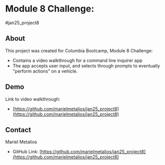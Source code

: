 # Module 8 Challenge:
#jan25_project8

<!-- ABOUT -->
## About

This project was created for Columbia Bootcamp, Module 8 Challenge:
* Contains a video walkthrough for a command line inquirer app
* The app accepts user input, and selects through prompts to eventually "perform actions" on a vehicle. 

<!-- DEMO -->
## Demo

Link to video walkthrough: 
* [https://github.com/marielmetalios/jan25_project8](https://github.com/marielmetalios/jan25_project8)


<!-- CONTACT -->
## Contact

Mariel Metalios

* GitHub Link: [https://github.com/marielmetalios/jan25_project8](https://github.com/marielmetalios/jan25_project8)
